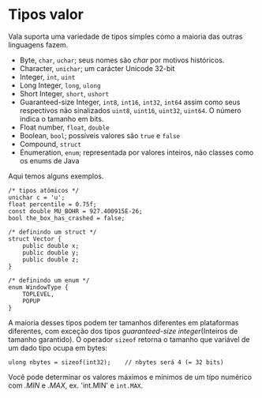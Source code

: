 # Tipos valor
Vala suporta uma variedade de tipos simples como a maioria das outras linguagens fazem.
-   Byte, `char`, `uchar`; seus nomes são _char_ por motivos históricos.
-   Character, `unichar`; um carácter Unicode 32-bit
-   Integer, `int`, `uint`
-   Long Integer, `long`, `ulong`
-   Short Integer, `short`, `ushort`
-   Guaranteed-size Integer, `int8`, `int16`, `int32`, `int64` assim como seus respectivos não sinalizados `uint8`, `uint16`, `uint32`, `uint64`. O número indica o tamanho em bits.
-   Float number, `float`, `double`
-   Boolean, `bool`; possíveis valores são `true` e `false`
-   Compound, `struct`
-   Enumeration, `enum`; representada por valores inteiros, não classes como os enums de Java

Aqui temos alguns exemplos.

```vala
/* tipos atômicos */
unichar c = 'u';
float percentile = 0.75f;
const double MU_BOHR = 927.400915E-26;
bool the_box_has_crashed = false;

/* definindo um struct */
struct Vector {
    public double x;
    public double y;
    public double z;
}

/* definindo um enum */
enum WindowType {
    TOPLEVEL,
    POPUP
}
```

A maioria desses tipos podem ter tamanhos diferentes em plataformas diferentes, com exceção dos tipos _guaranteed-size integer_(Inteiros de tamanho garantido). O operador `sizeof` retorna o tamanho que variável de um dado tipo ocupa em bytes:

```vala
ulong nbytes = sizeof(int32);    // nbytes será 4 (= 32 bits)
```
Você pode determinar os valores máximos e mínimos de um típo numérico com _.MIN_ e _.MAX_, ex. 'int.MIN' e `int.MAX`.
